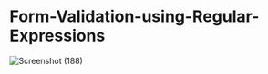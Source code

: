 # Form-Validation-using-Regular-Expressions

![Screenshot (188)](https://user-images.githubusercontent.com/75804109/119603198-59c58780-be0a-11eb-88fb-c8b564482bd8.png)
